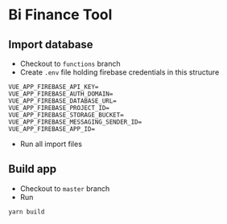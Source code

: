 # Bi Finance Tool

## Import database

- Checkout to `functions` branch
- Create `.env` file holding firebase credentials in this structure

```
VUE_APP_FIREBASE_API_KEY=
VUE_APP_FIREBASE_AUTH_DOMAIN=
VUE_APP_FIREBASE_DATABASE_URL=
VUE_APP_FIREBASE_PROJECT_ID=
VUE_APP_FIREBASE_STORAGE_BUCKET=
VUE_APP_FIREBASE_MESSAGING_SENDER_ID=
VUE_APP_FIREBASE_APP_ID=
```

- Run all import files

## Build app

- Checkout to `master` branch
- Run

```
yarn build
```
